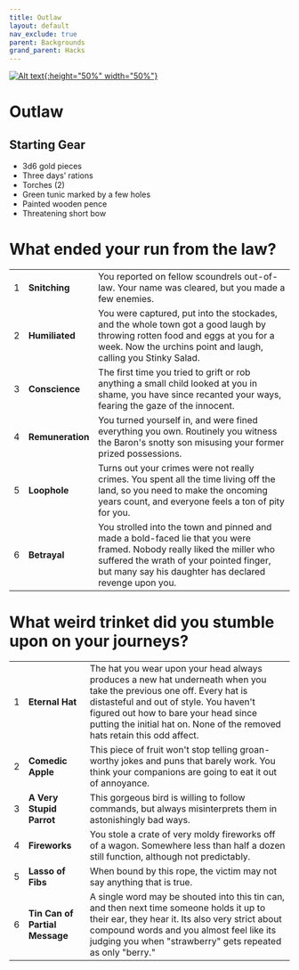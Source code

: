 ```yaml
---
title: Outlaw
layout: default
nav_exclude: true
parent: Backgrounds
grand_parent: Hacks
---
```


[![Alt text](/img/backgrounds/outlaw.jpg "East of the Sun and West of the Moon, illustrated by Kay Nielsen"){:height="50%" width="50%"}](/img/backgrounds/outlaw.jpg)

# Outlaw

## Starting Gear

- 3d6 gold pieces
- Three days’ rations
- Torches (2)
- Green tunic marked by a few holes
- Painted wooden pence
- Threatening short bow

# What ended your run from the law?

|      |                  |                                                              |
| ---- | ---------------- | ------------------------------------------------------------ |
| 1    | **Snitching**    | You reported on fellow scoundrels out-of-law. Your name was cleared, but you made a few enemies. |
| 2    | **Humiliated**   | You were captured, put into the stockades, and the whole town got a good laugh by throwing rotten food and eggs at you for a week. Now the urchins point and laugh, calling you Stinky Salad. |
| 3    | **Conscience**   | The first time you tried to grift or rob anything a small child looked at you in shame, you have since recanted your ways, fearing the gaze of the innocent. |
| 4    | **Remuneration** | You turned yourself in, and were fined everything you own. Routinely you witness the Baron's snotty son misusing your former prized possessions. |
| 5    | **Loophole**     | Turns out your crimes were not really crimes. You spent all the time living off the land, so you need to make the oncoming years count, and everyone feels a ton of pity for you. |
| 6    | **Betrayal**     | You strolled into the town and pinned and made a bold-faced lie that you were framed. Nobody really liked the miller who suffered the wrath of your pointed finger, but many say his daughter has declared revenge upon you. |

# What weird trinket did you stumble upon on your journeys?

|      |                                |                                                              |
| ---- | ------------------------------ | ------------------------------------------------------------ |
| 1    | **Eternal Hat**                | The hat you wear upon your head always produces a new hat underneath when you take the previous one off. Every hat is distasteful and out of style. You haven't figured out how to bare your head since putting the initial hat on. None of the removed hats retain this odd affect. |
| 2    | **Comedic Apple**              | This piece of fruit won't stop telling groan-worthy jokes and puns that barely work. You think your companions are going to eat it out of annoyance. |
| 3    | **A Very Stupid Parrot**       | This gorgeous bird is willing to follow commands, but always misinterprets them in astonishingly bad ways. |
| 4    | **Fireworks**                  | You stole a crate of very moldy fireworks off of a wagon. Somewhere less than half a dozen still function, although not predictably. |
| 5    | **Lasso of Fibs**              | When bound by this rope, the victim may not say anything that is true. |
| 6    | **Tin Can of Partial Message** | A single word may be shouted into this tin can, and then next time someone holds it up to their ear, they hear it. Its also very strict about compound words and you almost feel like its judging you when "strawberry" gets repeated as only "berry." |
